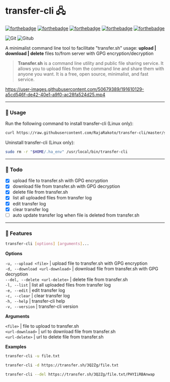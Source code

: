# transfer-cli 🖧

[![forthebadge](https://forthebadge.com/images/badges/built-with-love.svg)](https://forthebadge.com) [![forthebadge](https://forthebadge.com/images/badges/for-you.svg)](https://forthebadge.com) [![forthebadge](https://forthebadge.com/images/badges/open-source.svg)](https://forthebadge.com) [![forthebadge](https://forthebadge.com/images/badges/uses-git.svg)](https://forthebadge.com) [![forthebadge](https://rajarakoto.github.io/github-docs/badge/build-by.svg)](https://forthebadge.com)

![Git](https://img.shields.io/badge/-Git-777?style=flat&logo=git&logoColor=F05032&labelColor=ffffff) ![Gitub](https://img.shields.io/badge/-Gitub-777?style=flat&logo=github&logoColor=777&labelColor=ffffff)

A minimalist command line tool to facilitate "transfer.sh" usage: **upload | download | delete** files to/from server with GPG encryption/decryption

> **Transfer.sh** is a command line utility and public file sharing service. It allows you to upload files from the command line and share them with anyone you want. It is a free, open source, minimalist, and fast service.

https://user-images.githubusercontent.com/50679389/191610129-a5cd546f-de42-40e1-a9f0-ac28fa524d25.mp4

---

### 📌 Usage

Run the following command to install transfer-cli (Linux only):

```bash
curl https://raw.githubusercontent.com/RajaRakoto/transfer-cli/master/setup > setup && chmod +x setup && ./setup
```

Uninstall transfer-cli (Linux only):

```bash
sudo rm -r "$HOME/.ha_env" /usr/local/bin/transfer-cli
```

---

### 📌 Todo

- [x] upload file to transfer.sh with GPG encryption
- [x] download file from transfer.sh with GPG decryption
- [x] delete file from transfer.sh
- [x] list all uploaded files from transfer log
- [x] edit transfer log
- [x] clear transfer log
- [ ] auto update transfer log when file is deleted from transfer.sh

---

### 📌 Features

```bash
transfer-cli [options] [arguments]...
```

**Options**

`-u, --upload <file>` | upload file to transfer.sh with GPG encryption<br> `-d, --download <url-download>` | download file from transfer.sh with GPG decryption<br> `--del, --delete <url-delete>` | delete file from transfer.sh<br> `-l, --list` | list all uploaded files from transfer log<br> `-e, --edit` | edit transfer log<br> `-c, --clear` | clear transfer log<br> `-h, --help` | transfer-cli help<br> `-v, --version` | transfer-cli version

**Arguments**

`<file>` | file to upload to transfer.sh<br> `<url-download>` | url to download file from transfer.sh<br> `<url-delete>` | url to delete file from transfer.sh

**Examples**

```bash
transfer-cli -u file.txt
```

```bash
transfer-cli -d https://transfer.sh/3Q2Zg/file.txt
```

```bash
transfer-cli --del https://transfer.sh/3Q2Zg/file.txt/PHYIiRBAnwap
```
